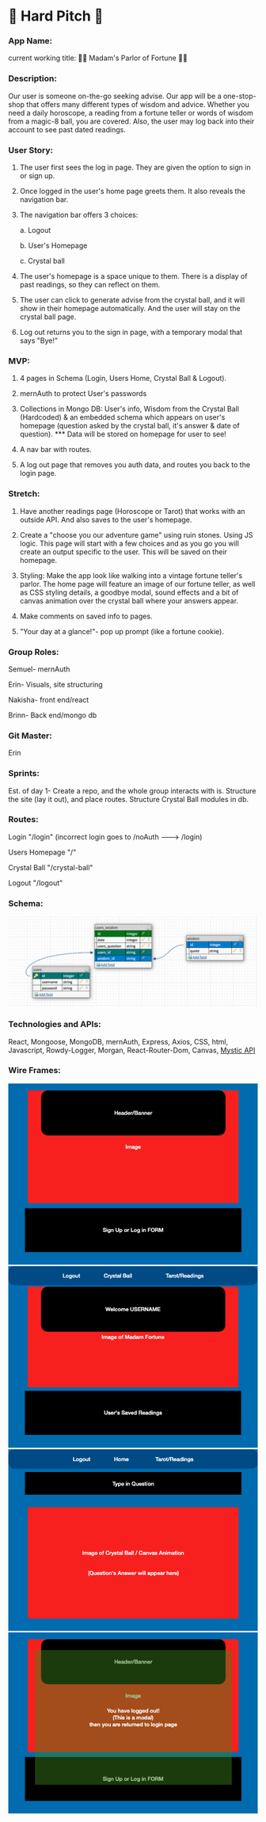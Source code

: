 # 🔮 Hard Pitch 🔮

### App Name:

current working title: 🧙‍♀️ Madam's Parlor of Fortune 🧙‍♀️

### Description:

Our user is someone on-the-go seeking advise. Our app will be a one-stop-shop that offers many different types of wisdom and advice. Whether you need a daily horoscope, a reading from a fortune teller or words of wisdom from a magic-8 ball, you are covered. Also, the user may log back into their account to see past dated readings.

### User Story:

1.  The user first sees the log in page. They are given the option to sign in or sign up.

2.  Once logged in the user's home page greets them. It also reveals the navigation bar.

3.  The navigation bar offers 3 choices:

    a. Logout

    b. User's Homepage

    c. Crystal ball

4.  The user's homepage is a space unique to them. There is a display of past readings, so they can reflect on them.

5.  The user can click to generate advise from the crystal ball, and it will show in their homepage automatically. And the user will stay on the crystal ball page.

6.  Log out returns you to the sign in page, with a temporary modal that says "Bye!"

### MVP:

1. 4 pages in Schema (Login, Users Home, Crystal Ball & Logout).

2. mernAuth to protect User's passwords

3. Collections in Mongo DB: User's info, Wisdom from the Crystal Ball (Hardcoded) & an embedded schema
   which appears on user's homepage (question asked by the crystal ball, it's answer & date of question).
   \*\*\* Data will be stored on homepage for user to see!

4. A nav bar with routes.

5. A log out page that removes you auth data, and routes you back to the login page.

### Stretch:

1. Have another readings page (Horoscope or Tarot) that works with an outside API. And also saves to the user's homepage.

2. Create a "choose you our adventure game" using ruin stones. Using JS logic. This page will start with a few choices and as you go you will create an output specific to the user. This will be saved on their homepage.

3. Styling: Make the app look like walking into a vintage fortune teller's parlor. The home page will feature an image of our fortune teller, as well as CSS styling details, a goodbye modal, sound effects and a bit of canvas animation over the crystal ball where your answers appear.

4. Make comments on saved info to pages.

5. "Your day at a glance!"- pop up prompt (like a fortune cookie).

### Group Roles:

Semuel- mernAuth

Erin- Visuals, site structuring

Nakisha- front end/react

Brinn- Back end/mongo db

### Git Master:

Erin

### Sprints:

Est. of day 1- Create a repo, and the whole group interacts with is. Structure the site (lay it out), and place
routes. Structure Crystal Ball modules in db.

### Routes:

Login "/login"
(incorrect login goes to /noAuth ---> /login)

Users Homepage "/"

Crystal Ball "/crystal-ball"

Logout "/logout"

### Schema:

![schema](./schema.png)

### Technologies and APIs:

React, Mongoose, MongoDB, mernAuth, Express, Axios, CSS, html, Javascript, Rowdy-Logger, Morgan, React-Router-Dom, Canvas, [Mystic API](https://rapidapi.com/mysticscripts/)

### Wire Frames:

![LogInPage](./WireFrame/LogInPG.png)
![UserHomePage](./WireFrame/UsersHomePG.png)
![LogCrystalBallPage](./WireFrame/CrystalBallPG.png)
![LogOutModal](./WireFrame/LogOutModal.png)
